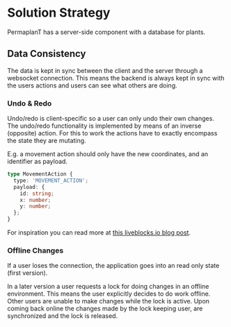 # Solution Strategy

PermaplanT has a server-side component with a database for plants.

## Data Consistency

The data is kept in sync between the client and the server through a websocket connection.
This means the backend is always kept in sync with the users actions and users can see what others are doing.

### Undo & Redo

Undo/redo is client-specific so a user can only undo their own changes.
The undo/redo functionality is implemented by means of an inverse (opposite) action.
For this to work the actions have to exactly encompass the state they are mutating.

E.g. a movement action should only have the new coordinates, and an identifier as payload.

```ts
type MovementAction {
  type: 'MOVEMENT_ACTION';
  payload: {
    id: string;
    x: number;
    y: number;
  };
}
```

For inspiration you can read more at [this liveblocks.io blog post](https://liveblocks.io/blog/how-to-build-undo-redo-in-a-multiplayer-environment).

### Offline Changes

If a user loses the connection, the application goes into an read only state (first version).

In a later version a user requests a lock for doing changes in an offline environment.
This means the user explicitly decides to do work offline.
Other users are unable to make changes while the lock is active.
Upon coming back online the changes made by the lock keeping user, are synchronized and the lock is released.
